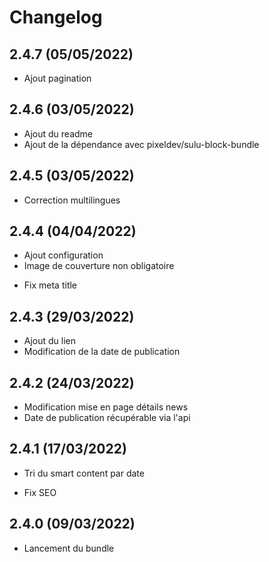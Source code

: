 # Changelog

## 2.4.7 (05/05/2022)

+ Ajout pagination

## 2.4.6 (03/05/2022)

+ Ajout du readme
+ Ajout de la dépendance avec pixeldev/sulu-block-bundle

## 2.4.5 (03/05/2022)

- Correction multilingues

## 2.4.4 (04/04/2022)

+ Ajout configuration
+ Image de couverture non obligatoire
- Fix meta title

## 2.4.3 (29/03/2022)

+ Ajout du lien
+ Modification de la date de publication

## 2.4.2 (24/03/2022)

+ Modification mise en page détails news
+ Date de publication récupérable via l'api

## 2.4.1 (17/03/2022)

+ Tri du smart content par date
- Fix SEO

## 2.4.0 (09/03/2022)

+ Lancement du bundle